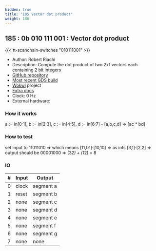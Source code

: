 ```yaml
---
hidden: true
title: "185 Vector dot product"
weight: 186
---
```


## 185 : 0b 010 111 001 : Vector dot product

{{< tt-scanchain-switches "010111001" >}}

* Author: Robert Riachi
* Description: Compute the dot product of two 2x1 vectors each containing 2 bit integers
* [GitHub repository](https://github.com/RobertRiachi/tt02-dot-product)
* [Most recent GDS build](https://github.com/RobertRiachi/tt02-dot-product/actions/runs/3505363693)
* [Wokwi](https://wokwi.com/projects/348787952842703444) project
* [Extra docs]()
* Clock: 0 Hz
* External hardware: 



### How it works

a := in[0:1], b := in[2:3], c := in[4:5], d := in[6:7] - [a,b,c,d] => [ac * bd]

### How to test

set input to 11011010 => which means [11,01]⋅[10,10] => as ints [3,1]⋅[2,2] => output should be 00001000 => (3*2) + (1*2) = 8

### IO

| # | Input        | Output       |
|---|--------------|--------------|
| 0 | clock  | segment a |
| 1 | reset  | segment b |
| 2 | none  | segment c |
| 3 | none  | segment d |
| 4 | none  | segment e |
| 5 | none  | segment f |
| 6 | none  | segment g |
| 7 | none  | none |
